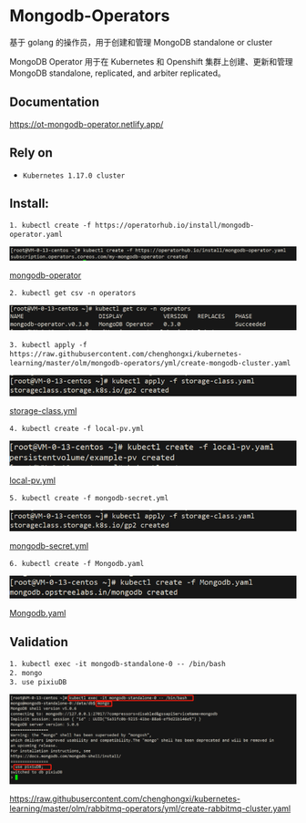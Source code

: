 # Mongodb-Operators

基于 golang 的操作员，用于创建和管理 MongoDB standalone or cluster

MongoDB Operator  用于在 Kubernetes 和 Openshift 集群上创建、更新和管理 MongoDB standalone, replicated, and arbiter replicated。


## Documentation
https://ot-mongodb-operator.netlify.app/

## Rely on
- `Kubernetes 1.17.0 cluster`
 
## Install:
```text
1. kubectl create -f https://operatorhub.io/install/mongodb-operator.yaml
```
![img](img/mongodb-operator.png)

[mongodb-operator](yml/mongodb-operator.yaml)

```shell
2. kubectl get csv -n operators
```
![img](img/csv.png)


```shell
3. kubectl apply -f https://raw.githubusercontent.com/chenghongxi/kubernetes-learning/master/olm/mongodb-operators/yml/create-mongodb-cluster.yaml
```
![img](img/storage-class.png)


[storage-class.yml](yml/storage-class.yaml)

```shell
4. kubectl create -f local-pv.yml
```
![img](img/local-pv.png)


[local-pv.yml](yml/local-pv.yaml)


```shell
5. kubectl create -f mongodb-secret.yml 
```
![img](img/storage-class.png)


[mongodb-secret.yml](yml/mongodb-secret.yml)


```shell
6. kubectl create -f Mongodb.yaml
```
![img](img/create.png)


[Mongodb.yaml](yml/Mongodb.yaml)

## Validation

```shell
1. kubectl exec -it mongodb-standalone-0 -- /bin/bash
2. mongo
3. use pixiuDB
```
![img](img/conn_mongo.png)

https://raw.githubusercontent.com/chenghongxi/kubernetes-learning/master/olm/rabbitmq-operators/yml/create-rabbitmq-cluster.yaml

